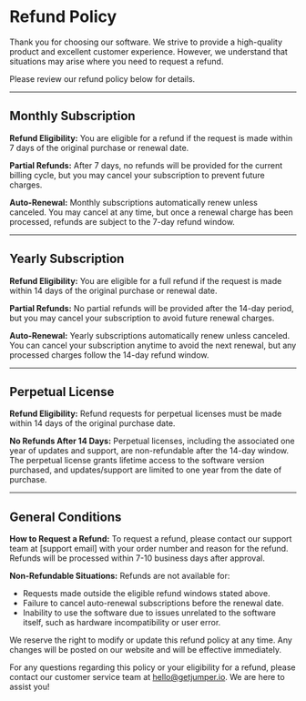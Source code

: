# Refund Policy

Thank you for choosing our software. We strive to provide a high-quality product and excellent customer experience. However, we understand that situations may arise where you need to request a refund.

Please review our refund policy below for details.

---

## Monthly Subscription

**Refund Eligibility:**
You are eligible for a refund if the request is made within 7 days of the original purchase or renewal date.

**Partial Refunds:**
After 7 days, no refunds will be provided for the current billing cycle, but you may cancel your subscription to prevent future charges.

**Auto-Renewal:**
Monthly subscriptions automatically renew unless canceled. You may cancel at any time, but once a renewal charge has been processed, refunds are subject to the 7-day refund window.

---

## Yearly Subscription

**Refund Eligibility:**
You are eligible for a full refund if the request is made within 14 days of the original purchase or renewal date.

**Partial Refunds:**
No partial refunds will be provided after the 14-day period, but you may cancel your subscription to avoid future renewal charges.

**Auto-Renewal:**
Yearly subscriptions automatically renew unless canceled. You can cancel your subscription anytime to avoid the next renewal, but any processed charges follow the 14-day refund window.

---

## Perpetual License

**Refund Eligibility:**
Refund requests for perpetual licenses must be made within 14 days of the original purchase date.

**No Refunds After 14 Days:**
Perpetual licenses, including the associated one year of updates and support, are non-refundable after the 14-day window. The perpetual license grants lifetime access to the software version purchased, and updates/support are limited to one year from the date of purchase.

---

## General Conditions

**How to Request a Refund:**
To request a refund, please contact our support team at [support email] with your order number and reason for the refund. Refunds will be processed within 7-10 business days after approval.

**Non-Refundable Situations:** Refunds are not available for:

- Requests made outside the eligible refund windows stated above.
- Failure to cancel auto-renewal subscriptions before the renewal date.
- Inability to use the software due to issues unrelated to the software itself, such as hardware incompatibility or user error.

We reserve the right to modify or update this refund policy at any time. Any changes will be posted on our website and will be effective immediately.

For any questions regarding this policy or your eligibility for a refund, please contact our customer service team at [hello@getjumper.io](mailto:hello@getjumper.io). We are here to assist you!